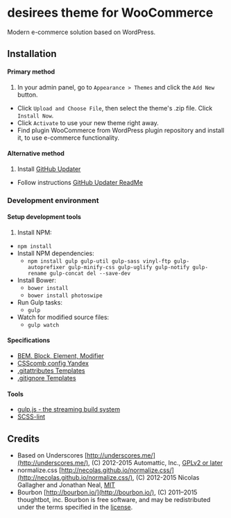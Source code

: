 # desirees theme for WooCommerce

Modern e-commerce solution based on WordPress.

## Installation

#### Primary method
1. In your admin panel, go to ```Appearance > Themes``` and click the ```Add New``` button.
* Click ```Upload and Choose File```, then select the theme's .zip file. Click ```Install Now```.
* Click ```Activate``` to use your new theme right away.
* Find plugin WooCommerce from WordPress plugin repository and install it, to use e-commerce functionality.

#### Alternative method
1. Install [GitHub Updater](https://github.com/afragen/github-updater)
* Follow instructions [GitHub Updater ReadMe](https://github.com/afragen/github-updater/blob/develop/README.md)

### Development environment

#### Setup development tools
1. Install NPM:
  * ```npm install```
* Install NPM dependencies:
  * ```npm install gulp gulp-util gulp-sass vinyl-ftp gulp-autoprefixer gulp-minify-css gulp-uglify gulp-notify gulp-rename gulp-concat del --save-dev```
* Install Bower:
  * ```bower install```
  * ```bower install photoswipe```
* Run Gulp tasks:
  * ```gulp```
* Watch for modified source files:
  * ```gulp watch```

#### Specifications
* [BEM. Block, Element, Modifier](https://en.bem.info/)
* [CSScomb config Yandex](https://github.com/csscomb/csscomb.js/blob/master/config/yandex.json)
* [.gitattributes Templates](https://github.com/Danimoth/gitattributes)
* [.gitignore Templates](https://www.gitignore.io/)

#### Tools
* [gulp.js - the streaming build system](http://gulpjs.com/)
* [SCSS-lint](https://github.com/brigade/scss-lint)

## Credits
* Based on Underscores [http://underscores.me/](http://underscores.me/), (C) 2012-2015 Automattic, Inc., [GPLv2 or later](https://www.gnu.org/licenses/gpl-2.0.html)
* normalize.css [http://necolas.github.io/normalize.css/](http://necolas.github.io/normalize.css/), (C) 2012-2015 Nicolas Gallagher and Jonathan Neal, [MIT](http://opensource.org/licenses/MIT)
* Bourbon [http://bourbon.io/](http://bourbon.io/), (C) 2011–2015 thoughtbot, inc. Bourbon is free software, and may be redistributed under the terms specified in the [license](http://github.com/thoughtbot/bourbon/blob/master/LICENSE.md).
